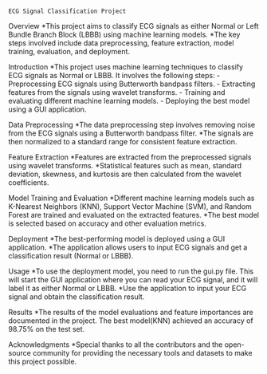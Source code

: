 																																										ECG Signal Classification Project
Overview
	*This project aims to classify ECG signals as either Normal or Left Bundle Branch Block (LBBB) using machine learning models.
 	*The key steps involved include data preprocessing, feature extraction, model training, evaluation, and deployment.

Introduction
	*This project uses machine learning techniques to classify ECG signals as Normal or LBBB. It involves the following steps:
			- Preprocessing ECG signals using Butterworth bandpass filters.
			- Extracting features from the signals using wavelet transforms.
			- Training and evaluating different machine learning models.
			- Deploying the best model using a GUI application.

Data Preprocessing
	*The data preprocessing step involves removing noise from the ECG signals using a Butterworth bandpass filter.
 	*The signals are then normalized to a standard range for consistent feature extraction.

Feature Extraction
	*Features are extracted from the preprocessed signals using wavelet transforms. 
 	*Statistical features such as mean, standard deviation, skewness, and kurtosis are then calculated from the wavelet coefficients.

Model Training and Evaluation
	*Different machine learning models such as K-Nearest Neighbors (KNN), Support Vector Machine (SVM), and Random Forest are trained and evaluated on the extracted features. 
 	*The best model is selected based on accuracy and other evaluation metrics.

Deployment
	*The best-performing model is deployed using a GUI application. 
 	*The application allows users to input ECG signals and get a classification result (Normal or LBBB).

Usage
	*To use the deployment model, you need to run the gui.py file. This will start the GUI application where you can read your ECG signal, and it will label it as either Normal or LBBB.
	*Use the application to input your ECG signal and obtain the classification result.

Results
  *The results of the model evaluations and feature importances are documented in the project. The best model(KNN) achieved an accuracy of 98.75% on the test set.

Acknowledgments
  *Special thanks to all the contributors and the open-source community for providing the necessary tools and datasets to make this project possible.
